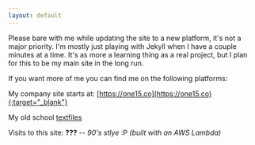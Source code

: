 ```yaml
---
layout: default
---
```



Please bare with me while updating the site to a new platform, it's not a major priority.  I'm mostly just playing with Jekyll when I have a couple minutes at a time.  It's as more a learning thing as a real project, but I plan for this to be my main site in the long run.

If you want more of me you can find me on the following platforms:

My company site starts at: [https://one15.co](https://one15.co){:target="_blank"}

My old school [textfiles](/textfiles/)

Visits to this site: <span style="font-weight: bold;" id="counter">???</span> -- <i>90's stlye</i> :P <i>(built with an AWS Lambda)


<script src="https://code.jquery.com/jquery-3.2.1.min.js"></script>
<script src="./main.js"></script>
